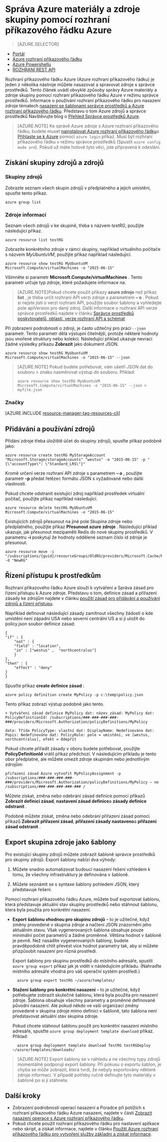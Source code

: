 
<properties
    pageTitle="Přidávání a používání zdrojů pomocí rozhraní příkazového řádku Azure | Microsoft Azure"
    description="Umožňuje spravovat Azure zdrojů a skupin Azure rozhraní příkazového řádku (rozhraní příkazového řádku)"
    editor=""
    manager="timlt"
    documentationCenter=""
    authors="dlepow"
    services="azure-resource-manager"/>

<tags
    ms.service="azure-resource-manager"
    ms.workload="multiple"
    ms.tgt_pltfrm="vm-multiple"
    ms.devlang="na"
    ms.topic="article"
    ms.date="08/22/2016"
    ms.author="danlep"/>

# <a name="use-the-azure-cli-to-manage-azure-resources-and-resource-groups"></a>Správa Azure materiály a zdroje skupiny pomocí rozhraní příkazového řádku Azure


> [AZURE.SELECTOR]
- [Portál](azure-portal/resource-group-portal.md) 
- [Azure rozhraní příkazového řádku](xplat-cli-azure-resource-manager.md)
- [Azure Powershellu](powershell-azure-resource-manager.md)
- [ROZHRANÍ REST API](resource-manager-rest-api.md)


Rozhraní příkazového řádku Azure (Azure rozhraní příkazového řádku) je jeden z několika nástroje můžete nasazovat a spravovat zdroje s správce prostředků. Tento článek uvádí obvyklé způsoby správy Azure materiály a zdroje skupiny pomocí rozhraní příkazového řádku Azure v režimu správce prostředků. Informace o používání rozhraní příkazového řádku pro nasazení zdroje tématech [nasazení se šablonami správce prostředků a Azure rozhraní příkazového řádku](resource-group-template-deploy-cli.md). Představu o tom Azure zdrojů a správce prostředků Navštěvujte blog o [Přehled Správce prostředků Azure](azure-resource-manager/resource-group-overview.md).

>[AZURE.NOTE] Ke správě Azure zdroje s Azure rozhraní příkazového řádku, budete muset [nainstalovat Azure rozhraní příkazového řádku](xplat-cli-install.md)a [Přihlaste se k Azure](xplat-cli-connect.md) pomocí `azure login` příkaz. Musí být rozhraní příkazového řádku v režimu správce prostředků (Spustit `azure config mode arm`). Pokud už máte hotové tyto věci, jste připravená k odeslání.



## <a name="get-resource-groups-and-resources"></a>Získání skupiny zdrojů a zdrojů

### <a name="resource-groups"></a>Skupiny zdrojů

Zobrazte seznam všech skupin zdrojů v předplatného a jejich umístění, spusťte tento příkaz.

    azure group list
    

### <a name="resources"></a>Zdroje informací
 Seznam všech zdrojů v ke skupině, třeba s názvem *testRG*, použijte následující příkaz.

    azure resource list testRG

Zobrazíte konkrétního zdroje v rámci skupiny, například virtuálního počítače s názvem *MyUbuntuVM*, použijte příkaz například následující.

    azure resource show testRG MyUbuntuVM Microsoft.Compute/virtualMachines -o "2015-06-15"
    
Všimněte si parametr **Microsoft.Compute/virtualMachines** . Tento parametr určuje typ zdroje, které požadujete informace na.
    
>[AZURE.NOTE]Pokud chcete použít příkazy **azure zdroje** než příkaz **list** , je třeba určit rozhraní API verzi zdroje s parametrem **– o** . Pokud si nejste jistí o verzi rozhraní API, použijte soubor šablony a vyhledejte pole apiVersion pro daný zdroj. Další informace o rozhraní API verze správce prostředků najdete v článku [Správce prostředků poskytovatelů, oblastí, verze rozhraní API a schémat](resource-manager-supported-services.md).

Při zobrazení podrobností o zdroji, je často užitečný pro práci `--json` parametr. Tento parametr dělá výstupní čitelnější, protože některé hodnoty jsou vnořené struktury nebo kolekcí. Následující příklad ukazuje nevrací žádné výsledky příkazu **Zobrazit** jako dokument JSON.

    azure resource show testRG MyUbuntuVM Microsoft.Compute/virtualMachines -o "2015-06-15" --json

>[AZURE.NOTE] Pokud budete potřebovat, vám ušetří JSON dat do souboru &gt; znaku nasměrovat výstup do souboru. Příklad:
>
> `azure resource show testRG MyUbuntuVM Microsoft.Compute/virtualMachines -o "2015-06-15" --json > myfile.json`

### <a name="tags"></a>Značky

[AZURE.INCLUDE [resource-manager-tag-resources-cli](../includes/resource-manager-tag-resources-cli.md)]

## <a name="manage-resources"></a>Přidávání a používání zdrojů


Přidání zdroje třeba úložiště účet do skupiny zdrojů, spusťte příkaz podobně jako:

    azure resource create testRG MyStorageAccount "Microsoft.Storage/storageAccounts" "westus" -o "2015-06-15" -p "{\"accountType\": \"Standard_LRS\"}"
    
Kromě určení verze rozhraní API zdroje s parametrem **– o** , použijte parametr **-p** předat řetězec formátu JSON s vyžadované nebo další vlastnosti.
    
    
Pokud chcete odstranit existující zdroj například prostředek virtuální počítač, použijte příkaz například následující.

    azure resource delete testRG MyUbuntuVM Microsoft.Compute/virtualMachines -o "2015-06-15"

Existujících zdrojů přesunout na jiné pole Skupina zdroje nebo předplatného, použijte příkaz **Přesunout azure zdroje** . Následující příklad ukazuje, jak přesunout mezipaměti Redis do nové skupiny prostředků. V parametru **-i** poskytují že hodnoty oddělené seznam číslo id zdroje je přesunout.


    azure resource move -i "/subscriptions/{guid}/resourceGroups/OldRG/providers/Microsoft.Cache/Redis/examplecache" -d "NewRG"

## <a name="control-access-to-resources"></a>Řízení přístupu k prostředkům

Rozhraní příkazového řádku Azure slouží k vytváření a Správa zásad pro řízení přístupu k Azure zdroje. Představu o tom, definice zásad a přiřazení zásady ke zdrojům najdete v článku [použití zásad pro přidávání a používání zdrojů a řízení přístupu](resource-manager-policy.md).

Například definovat následující zásady zamítnout všechny žádosti o kde umístění není západní USA nebo severní centrální US a si ji uložit do policy.json soubor definice zásad:

    {
    "if" : {
        "not" : {
        "field" : "location",
        "in" : ["westus" ,  "northcentralus"]
        }
    },
    "then" : {
        "effect" : "deny"
    }
    }

Spusťte příkaz **create definice zásad** :

    azure policy definition create MyPolicy -p c:\temp\policy.json
    
Tento příkaz zobrazí výstup podobně jako tento.

    + Vytváření zásad definice MyPolicy dat: název_zásad: MyPolicy dat: PolicyDefinitionId: /subscriptions/###-###-###-###-###/providers/Microsoft.Authorization/policyDefinitions/MyPolicy

    data: Třída PolicyType: vlastní dat: DisplayName: Nedefinováno dat: Popis: Nedefinováno dat: PolicyRule: pole = umístění, ve [westus, northcentralus], efekt = Odepřít

 Pokud chcete přiřadit zásady v oboru budete potřebovat, použijte **PolicyDefinitionId** vrátil příkaz předchozí. V následujícím příkladu je tento obor předplatné, ale můžete omezit zdroje skupinám nebo jednotlivým zdrojům:

    přiřazení zásad Azure vytvořit MyPolicyAssignment -p /subscriptions/###-###-###-###-###/providers/Microsoft.Authorization/policyDefinitions/MyPolicy – ne /subscriptions/###-###-###-###-### /

Můžete získat, změna nebo odebrání zásad definice pomocí příkazů **Zobrazit definici zásad**, **nastavení zásad definice**a **zásady definice odstranit** .

Podobně můžete získat, změna nebo odebrání přiřazení zásad pomocí příkazů **Zobrazit přiřazení zásad**, **přiřazení zásady nastaveno**a **přiřazení zásad odstranit** .


## <a name="export-a-resource-group-as-a-template"></a>Export skupina zdroje jako šablony

Pro existující skupiny zdrojů můžete zobrazit šabloně správce prostředků pro skupiny zdrojů. Export šablony nabízí dva výhody:

1. Můžete snadno automatizovat budoucí nasazení řešení vzhledem k tomu, že všechny infrastruktury je definována v šabloně.

2. Můžete seznámit se s syntaxe šablony pohledem JSON, který představuje řešení.

Pomocí rozhraní příkazového řádku Azure, můžete buď exportovat šablonu, která představuje aktuální stav skupiny prostředků nebo stáhnout šablonu, která byla použita pro konkrétní nasazení.

* **Export šablonu vhodnou pro skupinu zdrojů** – to je užitečné, když změny provedené v skupina zdroje a načtení JSON znázornění jeho aktuálním stavu. Však vygenerovaných šablona obsahuje pouze minimální počet parametrů a žádné proměnné. Většina hodnot v šabloně je pevně. Než nasadíte vygenerovaných šablony, budete pravděpodobně chtít převést více hodnot parametry tak, aby si můžete přizpůsobit nasazení pro různá prostředí.

    Export šablony pro skupinu prostředků do místního adresáře, spustit `azure group export` příkaz jak je vidět v následujícím příkladu. (Nahraďte místního adresáře vhodná pro váš operační systém prostředí.)

        azure group export testRG ~/azure/templates/

* **Stažení šablony pro konkrétní nasazení** – to je užitečné, když potřebujete zobrazit skutečné šablonu, která byla použita pro nasazení zdroje. Šablona obsahuje všechny parametry a proměnné definované původní nasazení. Ale pokud někdo ve vaší organizaci změny provedené v skupina zdroje mimo definici v šabloně, tato šablona není představovat aktuální stav skupina zdroje.

    Pokud chcete stáhnout šablonu použít pro konkrétní nasazení místního adresáře, spusťte `azure group deployment template download` příkaz. Příklad:

        azure group deployment template download TestRG testRGDeploy ~/azure/templates/downloads/
 
>[AZURE.NOTE] Export šablony se v náhledu a ne všechny typy zdrojů momentálně podporují export šablony. Při pokusu o exportu šablon, je chyba se může zobrazit, která tvrdí, že nebyly exportovány některé zdroje informací. V případě potřeby ručně definujte tyto materiály v šabloně po si ji stáhnete.



## <a name="next-steps"></a>Další kroky

* Zobrazení podrobností operací nasazení a Poradce při potížích s rozhraní příkazového řádku Azure nasazení, najdete v části [Zobrazit nasazení operace s Azure rozhraní příkazového řádku](resource-manager-troubleshoot-deployments-cli.md).
* Pokud chcete použít rozhraní příkazového řádku pro nastavení aplikace nebo skript, a získat informace, najdete v článku [Použití Azure rozhraní příkazového řádku pro vytvoření služby základní a získat informace](resource-group-authenticate-service-principal-cli.md).


